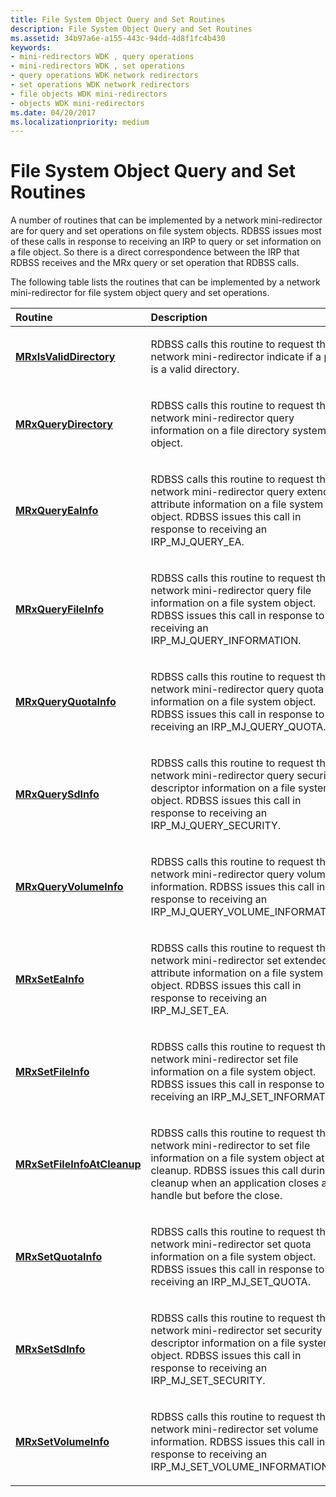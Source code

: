 ```yaml
---
title: File System Object Query and Set Routines
description: File System Object Query and Set Routines
ms.assetid: 34b97a6e-a155-443c-94dd-4d8f1fc4b430
keywords:
- mini-redirectors WDK , query operations
- mini-redirectors WDK , set operations
- query operations WDK network redirectors
- set operations WDK network redirectors
- file objects WDK mini-redirectors
- objects WDK mini-redirectors
ms.date: 04/20/2017
ms.localizationpriority: medium
---
```


# File System Object Query and Set Routines


A number of routines that can be implemented by a network mini-redirector are for query and set operations on file system objects. RDBSS issues most of these calls in response to receiving an IRP to query or set information on a file object. So there is a direct correspondence between the IRP that RDBSS receives and the MRx query or set operation that RDBSS calls.

The following table lists the routines that can be implemented by a network mini-redirector for file system object query and set operations.

<table>
<colgroup>
<col width="50%" />
<col width="50%" />
</colgroup>
<thead>
<tr class="header">
<th align="left">Routine</th>
<th align="left">Description</th>
</tr>
</thead>
<tbody>
<tr class="odd">
<td align="left"><a href="https://docs.microsoft.com/windows-hardware/drivers/ddi/mrx/nc-mrx-pmrx_chkdir_calldown" data-raw-source="[&lt;strong&gt;MRxIsValidDirectory&lt;/strong&gt;](https://docs.microsoft.com/windows-hardware/drivers/ddi/mrx/nc-mrx-pmrx_chkdir_calldown)"><strong>MRxIsValidDirectory</strong></a></td>
<td align="left"><p>RDBSS calls this routine to request that a network mini-redirector indicate if a path is a valid directory.</p></td>
</tr>
<tr class="even">
<td align="left"><a href="https://docs.microsoft.com/windows-hardware/drivers/ifs/mrxquerydirectory" data-raw-source="[&lt;strong&gt;MRxQueryDirectory&lt;/strong&gt;](https://docs.microsoft.com/windows-hardware/drivers/ifs/mrxquerydirectory)"><strong>MRxQueryDirectory</strong></a></td>
<td align="left"><p>RDBSS calls this routine to request that a network mini-redirector query information on a file directory system object.</p></td>
</tr>
<tr class="odd">
<td align="left"><a href="https://docs.microsoft.com/windows-hardware/drivers/ifs/mrxqueryeainfo" data-raw-source="[&lt;strong&gt;MRxQueryEaInfo&lt;/strong&gt;](https://docs.microsoft.com/windows-hardware/drivers/ifs/mrxqueryeainfo)"><strong>MRxQueryEaInfo</strong></a></td>
<td align="left"><p>RDBSS calls this routine to request that a network mini-redirector query extended attribute information on a file system object. RDBSS issues this call in response to receiving an IRP_MJ_QUERY_EA.</p></td>
</tr>
<tr class="even">
<td align="left"><a href="https://docs.microsoft.com/windows-hardware/drivers/ifs/mrxqueryfileinfo" data-raw-source="[&lt;strong&gt;MRxQueryFileInfo&lt;/strong&gt;](https://docs.microsoft.com/windows-hardware/drivers/ifs/mrxqueryfileinfo)"><strong>MRxQueryFileInfo</strong></a></td>
<td align="left"><p>RDBSS calls this routine to request that a network mini-redirector query file information on a file system object. RDBSS issues this call in response to receiving an IRP_MJ_QUERY_INFORMATION.</p></td>
</tr>
<tr class="odd">
<td align="left"><a href="https://docs.microsoft.com/windows-hardware/drivers/ifs/mrxqueryquotainfo" data-raw-source="[&lt;strong&gt;MRxQueryQuotaInfo&lt;/strong&gt;](https://docs.microsoft.com/windows-hardware/drivers/ifs/mrxqueryquotainfo)"><strong>MRxQueryQuotaInfo</strong></a></td>
<td align="left"><p>RDBSS calls this routine to request that a network mini-redirector query quota information on a file system object. RDBSS issues this call in response to receiving an IRP_MJ_QUERY_QUOTA.</p></td>
</tr>
<tr class="even">
<td align="left"><a href="https://docs.microsoft.com/windows-hardware/drivers/ifs/mrxquerysdinfo" data-raw-source="[&lt;strong&gt;MRxQuerySdInfo&lt;/strong&gt;](https://docs.microsoft.com/windows-hardware/drivers/ifs/mrxquerysdinfo)"><strong>MRxQuerySdInfo</strong></a></td>
<td align="left"><p>RDBSS calls this routine to request that a network mini-redirector query security descriptor information on a file system object. RDBSS issues this call in response to receiving an IRP_MJ_QUERY_SECURITY.</p></td>
</tr>
<tr class="odd">
<td align="left"><a href="https://docs.microsoft.com/windows-hardware/drivers/ifs/mrxqueryvolumeinfo" data-raw-source="[&lt;strong&gt;MRxQueryVolumeInfo&lt;/strong&gt;](https://docs.microsoft.com/windows-hardware/drivers/ifs/mrxqueryvolumeinfo)"><strong>MRxQueryVolumeInfo</strong></a></td>
<td align="left"><p>RDBSS calls this routine to request that a network mini-redirector query volume information. RDBSS issues this call in response to receiving an IRP_MJ_QUERY_VOLUME_INFORMATION.</p></td>
</tr>
<tr class="even">
<td align="left"><a href="https://docs.microsoft.com/windows-hardware/drivers/ifs/mrxseteainfo" data-raw-source="[&lt;strong&gt;MRxSetEaInfo&lt;/strong&gt;](https://docs.microsoft.com/windows-hardware/drivers/ifs/mrxseteainfo)"><strong>MRxSetEaInfo</strong></a></td>
<td align="left"><p>RDBSS calls this routine to request that a network mini-redirector set extended attribute information on a file system object. RDBSS issues this call in response to receiving an IRP_MJ_SET_EA.</p></td>
</tr>
<tr class="odd">
<td align="left"><a href="https://docs.microsoft.com/windows-hardware/drivers/ifs/mrxsetfileinfo" data-raw-source="[&lt;strong&gt;MRxSetFileInfo&lt;/strong&gt;](https://docs.microsoft.com/windows-hardware/drivers/ifs/mrxsetfileinfo)"><strong>MRxSetFileInfo</strong></a></td>
<td align="left"><p>RDBSS calls this routine to request that a network mini-redirector set file information on a file system object. RDBSS issues this call in response to receiving an IRP_MJ_SET_INFORMATION.</p></td>
</tr>
<tr class="even">
<td align="left"><a href="https://docs.microsoft.com/windows-hardware/drivers/ifs/mrxsetfileinfoatcleanup" data-raw-source="[&lt;strong&gt;MRxSetFileInfoAtCleanup&lt;/strong&gt;](https://docs.microsoft.com/windows-hardware/drivers/ifs/mrxsetfileinfoatcleanup)"><strong>MRxSetFileInfoAtCleanup</strong></a></td>
<td align="left"><p>RDBSS calls this routine to request that a network mini-redirector to set file information on a file system object at cleanup. RDBSS issues this call during cleanup when an application closes a handle but before the close.</p></td>
</tr>
<tr class="odd">
<td align="left"><a href="https://docs.microsoft.com/windows-hardware/drivers/ifs/mrxsetquotainfo" data-raw-source="[&lt;strong&gt;MRxSetQuotaInfo&lt;/strong&gt;](https://docs.microsoft.com/windows-hardware/drivers/ifs/mrxsetquotainfo)"><strong>MRxSetQuotaInfo</strong></a></td>
<td align="left"><p>RDBSS calls this routine to request that a network mini-redirector set quota information on a file system object. RDBSS issues this call in response to receiving an IRP_MJ_SET_QUOTA.</p></td>
</tr>
<tr class="even">
<td align="left"><a href="https://docs.microsoft.com/windows-hardware/drivers/ifs/mrxsetsdinfo" data-raw-source="[&lt;strong&gt;MRxSetSdInfo&lt;/strong&gt;](https://docs.microsoft.com/windows-hardware/drivers/ifs/mrxsetsdinfo)"><strong>MRxSetSdInfo</strong></a></td>
<td align="left"><p>RDBSS calls this routine to request that a network mini-redirector set security descriptor information on a file system object. RDBSS issues this call in response to receiving an IRP_MJ_SET_SECURITY.</p></td>
</tr>
<tr class="odd">
<td align="left"><a href="https://docs.microsoft.com/windows-hardware/drivers/ifs/mrxsetvolumeinfo" data-raw-source="[&lt;strong&gt;MRxSetVolumeInfo&lt;/strong&gt;](https://docs.microsoft.com/windows-hardware/drivers/ifs/mrxsetvolumeinfo)"><strong>MRxSetVolumeInfo</strong></a></td>
<td align="left"><p>RDBSS calls this routine to request that a network mini-redirector set volume information. RDBSS issues this call in response to receiving an IRP_MJ_SET_VOLUME_INFORMATION.</p></td>
</tr>
</tbody>
</table>

 

 

 




